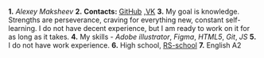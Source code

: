 **1.** *Alexey Maksheev*
**2.** **Contacts:** [GitHub](https://S1nFuLy.github.io) ,[VK](https://vk.com/id390613783)
**3.** My goal is knowledge. Strengths are perseverance, craving for everything new, constant self-learning. I do not have decent experience, but I am ready to work on it for as long as it takes.
**4.** My skills - *Adobe illustrator*, *Figma*, *HTML5*, *Git*, *JS*
**5.** I do not have work experience.
**6.** High school, [RS-school](https://rs.school/)
**7.** English A2
